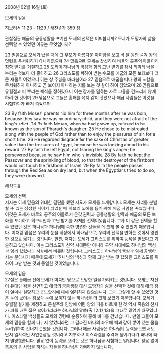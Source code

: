 2008년 02월 16일 (토)

모세의 믿음



히브리서 11:23 - 11:29 / 새찬송가 359 장


관찰질문
애굽의 궁중생활을 포기한 모세의 선택은 어떠합니까? 
모세가 도망자의 삶을 선택할 수 있었던 이유는 무엇입니까? 

23 믿음으로 모세가 났을 때에 그 부모가 아름다운 아이임을 보고 석 달 동안 숨겨 왕의 명령을 무서워하지 아니하였으며 24 믿음으로 모세는 장성하여 바로의 공주의 아들이라 칭함 받기를 거절하고 25 도리어 하나님의 백성과 함께 고난 받기를 잠시 죄악의 낙을 누리는 것보다 더 좋아하고 26 그리스도를 위하여 받는 수모를 애굽의 모든 보화보다 더 큰 재물로 여겼으니 이는 상 주심을 바라봄이라 27 믿음으로 애굽을 떠나 왕의 노함을 무서워하지 아니하고 곧 보이지 아니하는 자를 보는 것 같이 하여 참았으며 28 믿음으로 유월절과 피 뿌리는 예식을 정하였으니 이는 장자를 멸하는 자로 그들을 건드리지 않게 하려 한 것이며 29 믿음으로 그들은 홍해를 육지 같이 건넜으나 애굽 사람들은 이것을 시험하다가 빠져 죽었으며 


23 By faith Moses' parents hid him for three months after he was born, because they saw he was no ordinary child, and they were not afraid of the king's edict. 24 By faith Moses, when he had grown up, refused to be known as the son of Pharaoh's daughter. 25 He chose to be mistreated along with the people of God rather than to enjoy the pleasures of sin for a short time. 26 He regarded disgrace for the sake of Christ as of greater value than the treasures of Egypt, because he was looking ahead to his reward. 27 By faith he left Egypt, not fearing the king's anger; he persevered because he saw him who is invisible. 28 By faith he kept the Passover and the sprinkling of blood, so that the destroyer of the firstborn would not touch the firstborn of Israel. 29 By faith the people passed through the Red Sea as on dry land; but when the Egyptians tried to do so, they were drowned.

해석도움





모세의 선택  
저자는 이제 믿음의 위대한 결단을 했던 지도자 모세를 소개합니다. 모세는 사리를 분별할 수 있는 장성한 나이가 되었을 때 히브리 노예를 돕기 위해 애굽 사람을 죽였습니다. 이것은 모세가 바로의 공주의 아들로서 온갖 권력과 궁중생활의 향락과 애굽의 모든 보화를 포기하고 히브리인과 고난 받기를 자처한 선택이었습니다. 그가 이 같은 선택을 할 수 있었던 것은 하나님과 하나님께 속한 영원한 것들을 더 크게 볼 수 있었기 때문입니다. 이처럼 믿음은 우리의 눈을 세상에서 하나님으로, 우리의 선택을 변하는 것에서 영원한 것으로 옮기는 것입니다. 한편, 저자는 모세가 그리스도를 위하여 능욕을 받았다고 기술하고 있습니다. 이는 그리스도가 신약 시대뿐만 아니라 구약 시대에도 하나님의 백성과 함께 있었다는 사상에서 비롯된 것입니다. 그리스도는 하나님의 백성과 함께 동행하시는 분이시기 때문에 모세가 ‘하나님의 백성과 함께 고난 받는 것’(25)은 그리스도를 위하여 고난 받는 것과 동일한 것이었습니다. 

모세의 믿음  
27절은 출애굽 전에 모세가 미디안 땅으로 도망한 일을 가리키는 것입니다. 모세는 자신이 유대인 됨을 선언하고 애굽의 궁중생활 대신 도망자의 삶을 선택한 것에 대해 애굽 왕이 얼마나 실망하고 분노할지에 대해 염려하지 않았습니다. 그가 그렇게 할 수 있었던 것은 눈에 보이는 왕보다 눈에 보이지 않는 하나님을 더 크게 보았기 때문입니다. 모세가 유월절 절기를 제정하고 문설주와 인방에 어린 양의 피를 바르게 한 것 역시 죽음의 천사가 피를 바른 집은 넘어가리라는 하나님의 말씀(출 12:12,13)을 그대로 믿었기 때문입니다. 이스라엘 백성들도 모세의 명령에 순종하여 홍해 바다를 건넜습니다. 만일 그들이 모세의 믿음을 함께 나누지 않았더라면 그 갈라진 바다의 좌우에 벽과 같이 쌓여 있는 물을 두려워하여 건너지 못했을 것입니다. 그러나 애굽 사람들은 하나님의 능력을 보면서도 단지 일시적인 자연현상일 것이라고 치부하고 이스라엘을 추격해 들어가다가 바다에 빠져 멸망했습니다. 믿음 없이 능력을 보려는 것은 하나님을 시험하는 일입니다. 믿음 없이 복음의 큰 사업을 하려는 자들을 하나님은 기뻐하지 않습니다.